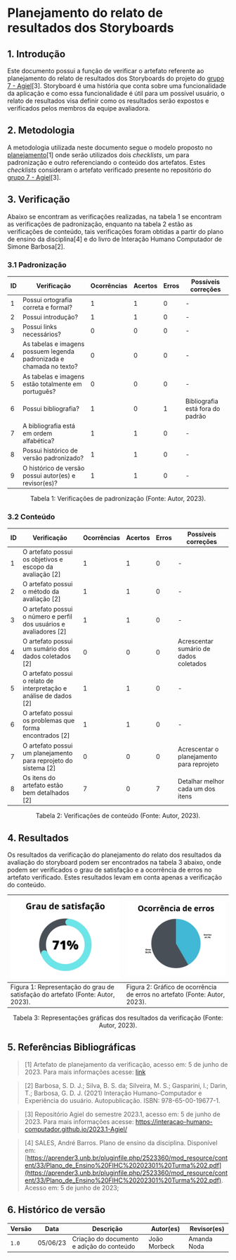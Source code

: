 # Planejamento do relato de resultados dos Storyboards

## 1. Introdução

Este documento possui a função de verificar o artefato referente ao planejamento do relato de resultados dos Storyboards do projeto do [grupo 7 - Agiel](https://interacao-humano-computador.github.io/2023.1-Agiel/)[3]. Storyboard é uma história que conta sobre uma funcionalidade da aplicação e como essa funcionalidade é útil para um possível usuário, o relato de resultados visa definir como os resultados serão expostos e verificados pelos membros da equipe avaliadora.

## 2. Metodologia

A metodologia utilizada neste documento segue o modelo proposto no [planejamento](./planejamentoVerificacao.md)[1] onde serão utilizados dois _checklists_, um para padronização e outro referenciando o conteúdo dos artefatos. Estes _checklists_ consideram o artefato verificado presente no repositório do [grupo 7 - Agiel](https://interacao-humano-computador.github.io/2023.1-Agiel/)[3].

## 3. Verificação

Abaixo se encontram as verificações realizadas, na tabela 1 se encontram as verificações de padronização, enquanto na tabela 2 estão as verificações de conteúdo, tais verificações foram obtidas a partir do plano de ensino da disciplina[4] e do livro de Interação Humano Computador de Simone Barbosa[2].

### 3.1 Padronização

| ID  | Verificação                                                          | Ocorrências | Acertos | Erros | Possíveis correções                        |
| --- | -------------------------------------------------------------------- | ----------- | ------- | ----- | ------------------------------------------ |
| 1   | Possui ortografia correta e formal?                                  | 1           | 1       | 0     | -                                          |
| 2   | Possui introdução?                                                   | 1           | 1       | 0     | -                                          |
| 3   | Possui links necessários?                                            | 0           | 0       | 0     | -                                          |
| 4   | As tabelas e imagens possuem legenda padronizada e chamada no texto? | 0           | 0       | 0     | -                                          |
| 5   | As tabelas e imagens estão totalmente em português?                  | 0           | 0       | 0     | -                                          |
| 6   | Possui bibliografia?                                                 | 1           | 0       | 1     | Bibliografia está fora do padrão           |
| 7   | A bibliografia está em ordem alfabética?                             | 1           | 1       | 0     | -                                          |
| 8   | Possui histórico de versão padronizado?                              | 1           | 1       | 0     | -                                          |
| 9   | O histórico de versão possui autor(es) e revisor(es)?                | 1           | 1       | 0     | -                                          |

<center>
Tabela 1: Verificações de padronização (Fonte: Autor, 2023).
</center>

### 3.2 Conteúdo

| ID | Verificação                                                         | Ocorrências | Acertos | Erros | Possíveis correções |
|----|---------------------------------------------------------------------|-------------|---------|-------|---------------------|
| 1  | O artefato possui os objetivos e escopo da avaliação [2]            | 1           | 1       | 0     | -                   |
| 2  | O artefato possui o método da avaliação [2]                         | 1           | 1       | 0     | -                   |
| 3  | O artefato possui o número e perfil dos usuários e avaliadores [2]  | 1           | 1       | 0     | -                   |
| 4  | O artefato possui um sumário dos dados coletados [2]                | 0           | 0       | 0     | Acrescentar sumário de dados coletados |
| 5  | O artefato possui o relato de interpretação e análise de dados [2]  | 1           | 1       | 0     | -                   |
| 6  | O artefato possui os problemas que forma encontrados [2]            | 1           | 1       | 0     | -                   |
| 7  | O artefato possui um planejamento para reprojeto do sistema [2]     | 0           | 0       | 0     | Acrescentar o planejamento para reprojeto |
| 8  | Os itens do artefato estão bem detalhados [2]                       | 7           | 0       | 7     | Detalhar melhor cada um dos itens |

<center>
Tabela 2: Verificações de conteúdo (Fonte: Autor, 2023).
</center>

## 4. Resultados

Os resultados da verificação do planejamento do relato dos resultados da avaliação do storyboard podem ser encontrados na tabela 3 abaixo, onde podem ser verificados o grau de satisfação e a ocorrência de erros no artefato verificado. Estes resultados levam em conta apenas a verificação do conteúdo.

<center>

| ![Grau de satisfação do artefato](../../assets/analise/storypr/1.png)                                             | ![Ocorrência de erros do artefato](../../assets/analise/storypr/2.png)                                       |
| ------------------------------------------------------------------------------- | -------------------------------------------------------------------------- |
| Figura 1: Representação do grau de satisfação do artefato (Fonte: Autor, 2023). | Figura 2: Gráfico de ocorrência de erros no artefato (Fonte: Autor, 2023). |

Tabela 3: Representações gráficas dos resultados da verificação (Fonte: Autor, 2023).

</center>

## 5. Referências Bibliográficas

> [1] Artefato de planejamento da verificação, acesso em: 5 de junho de 2023. Para mais informações acesse: [link](./planejamentoVerificacao.md)

> [2] Barbosa, S. D. J.; Silva, B. S. da; Silveira, M. S.; Gasparini, I.; Darin, T.; Barbosa, G. D. J. (2021) Interação Humano-Computador e Experiência do usuário. Autopublicação. ISBN: 978-65-00-19677-1.

> [3] Repositório Agiel do semestre 2023.1, acesso em: 5 de junho de 2023. Para mais informações acesse: <https://interacao-humano-computador.github.io/2023.1-Agiel/>

> [4] SALES, André Barros. Plano de ensino da disciplina. Disponível em: [https://aprender3.unb.br/pluginfile.php/2523360/mod_resource/content/33/Plano_de_Ensino%20FIHC%20202301%20Turma%202.pdf](https://aprender3.unb.br/pluginfile.php/2523360/mod_resource/content/33/Plano_de_Ensino%20FIHC%20202301%20Turma%202.pdf). Acesso em: 5 de junho de 2023;

## 6. Histórico de versão

|  Versão  |   Data   |                      Descrição                      |    Autor(es)   |  Revisor(es)  |
| -------- | -------- | --------------------------------------------------- | -------------- | ------------- |
|  `1.0`   | 05/06/23 | Criação do documento e adição do conteúdo           | João Morbeck   |  Amanda Noda  |
